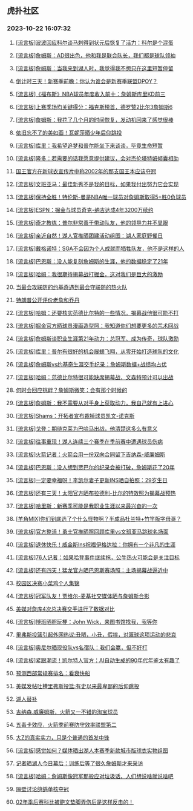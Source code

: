 ## 虎扑社区 
### 2023-10-22 16:07:32

1. [[流言板]波波回应科尔谈马刺得到状元后恢复了活力：科尔是个混蛋](https://bbs.hupu.com/622576947.html)

2. [[流言板]詹姆斯：AD很出色，他和我是联合队长，我们都是球队领袖](https://bbs.hupu.com/622576366.html)

3. [[流言板]詹姆斯：当我来到湖人时，我觉得我不想只在这里短暂停留](https://bbs.hupu.com/622576177.html)

4. [倒计时三天！新赛季前瞻：你认为谁会是新赛季联盟DPOY？](https://bbs.hupu.com/622575580.html)

5. [[流言板]《福布斯》NBA球员年度收入前十：詹姆斯库里KD前三](https://bbs.hupu.com/622577960.html)

6. [[流言板]上赛季场均关键得分：福克斯榜首，德罗赞2比尔3詹姆斯6](https://bbs.hupu.com/622575751.html)

7. [[流言板]詹姆斯：我花了几个月的时间恢复，发动机回来了感觉很棒](https://bbs.hupu.com/622574993.html)

8. [依旧忘不了的美如画！瓦妮莎晒少年后仰跳投](https://bbs.hupu.com/622575291.html)

9. [[流言板]库里：我希望追梦和普尔能坐下来谈谈，毕竟生命短暂](https://bbs.hupu.com/622574290.html)

10. [[流言板]隆多：若需要的话我愿意提供建议，会对杰伦塔特姆倾囊相助](https://bbs.hupu.com/622575316.html)

11. [国王官方在新球衣宣传片中称2002年的那支国王本应该夺冠](https://bbs.hupu.com/622575266.html)

12. [[流言板]文班亚马：最佳新秀不是我的目标，如果我付出努力它会实现](https://bbs.hupu.com/622574246.html)

13. [[流言板]保持全胜！特伦斯-曼是NBA唯一球员对詹姆斯取得5+胜0负球员](https://bbs.hupu.com/622574096.html)

14. [[流言板]ESPN：掘金与球员奇克-纳吉达成4年3200万续约](https://bbs.hupu.com/622574686.html)

15. [[流言板]奇才教练：普尔非常善于带动队友，他的领导力并不显眼](https://bbs.hupu.com/622576756.html)

16. [[流言板]亲近自然！湖人官推晒团建活动组图：湖人家庭野餐日](https://bbs.hupu.com/622575625.html)

17. [[流言板]戴格诺特：SGA不会因为个人成就而牺牲队友，他不是这样的人](https://bbs.hupu.com/622575211.html)

18. [[流言板]巴恩斯：没人能复刻詹姆斯的生涯，他的数据稳定了21年](https://bbs.hupu.com/622578364.html)

19. [[流言板]哈姆：我很期待揭幕战打掘金，这对我们是巨大的激励](https://bbs.hupu.com/622576668.html)

20. [当最会攻联防的约基奇遇到最会守联防的热火队](https://bbs.hupu.com/622575239.html)

21. [特朗普公开评价老詹和乔丹](https://bbs.hupu.com/622574848.html)

22. [[流言板]哈姆：还要核实范德比尔特的一些情况，揭幕战他很可能不打](https://bbs.hupu.com/622576734.html)

23. [[流言板]掘金官方晒球员漫画造型照：我知道你们想要更多的咒术回战](https://bbs.hupu.com/622577601.html)

24. [[流言板]詹姆斯谈职业生涯第21年动力：总冠军、成为传奇，球队激励](https://bbs.hupu.com/622573930.html)

25. [[流言板]库里：普尔有很好的机会展翅飞翔，从零开始打造球队的文化](https://bbs.hupu.com/622574226.html)

26. [[流言板]詹姆斯vs约基奇生涯交手纪录：詹姆斯数据+战绩均占优](https://bbs.hupu.com/622573941.html)

27. [[流言板]哈姆：范德比尔特很可能缺席揭幕战，文森特预计可以出战](https://bbs.hupu.com/622573766.html)

28. [何时会回应挑衅？詹姆斯微笑：会有那个时候的](https://bbs.hupu.com/622573886.html)

29. [[流言板]詹姆斯：我不需要从对手身上获取动力，我自己就有上进心](https://bbs.hupu.com/622575185.html)

30. [[流言板]Shams：开拓者宣布裁掉球员凯文-诺克斯](https://bbs.hupu.com/622573871.html)

31. [[流言板]戈登：期待克莱为巴哈马出战，他清楚这多么有意义](https://bbs.hupu.com/622574644.html)

32. [[流言板]往事重现！湖人连续三个赛季在季前赛中遭遇球员伤病](https://bbs.hupu.com/622574757.html)

33. [[流言板]火箭记者：火箭会用一份双向合同留下吉纳森-威廉姆斯](https://bbs.hupu.com/622574205.html)

34. [[流言板]巴恩斯：没人想到贾巴尔的纪录会被打破，詹姆斯花了20年](https://bbs.hupu.com/622578479.html)

35. [[流言板]一定要幸福呀！李凯尔妻子更新INS晒自拍照：29岁生日](https://bbs.hupu.com/622575160.html)

36. [[流言板]还有三天！太阳官方晒布拉德利-比尔的特效照为揭幕战预热](https://bbs.hupu.com/622576246.html)

37. [[流言板]哈里斯：新赛季可能是我职业生涯以来最兴奋的一次](https://bbs.hupu.com/622575385.html)

38. [[羊角MIX]你们到底选了个什么怪物啊？半成品杜兰特+竹竿版字母哥？](https://bbs.hupu.com/622574856.html)

39. [[流言板]官方整活！勇士官推晒照回顾库里vs文班亚马跳球名场面](https://bbs.hupu.com/622573814.html)

40. [[流言板]退休快乐！威金斯Ins祝福伊格达拉：你拥有一个非凡的生涯](https://bbs.hupu.com/622574835.html)

41. [[流言板]76人记者：如果哈登事件继续拖，公牛热火可能会是关注目标](https://bbs.hupu.com/622572515.html)

42. [[流言板]还有四天！猛龙官方晒巴恩斯赛场照：主场揭幕战逼近中](https://bbs.hupu.com/622577723.html)

43. [校园区决赛小菜鸡个人集锦](https://bbs.hupu.com/622574331.html)

44. [[流言板]冠军队友！贾维尔-麦基社交媒体晒与詹姆斯合影](https://bbs.hupu.com/622576199.html)

45. [美媒对詹库4次总决赛交手进行了数据对比](https://bbs.hupu.com/622576953.html)

46. [[流言板]博班晒照玩梗：John Wick，来图书馆找我，我等你](https://bbs.hupu.com/622576148.html)

47. [里弗斯投篮引起外网热议:丑陋，小丑，假摔，对篮球这项运动的悲哀](https://bbs.hupu.com/622577564.html)

48. [[流言板]奥尼尔晒现役队vs名宿队：我们会赢，但不好打](https://bbs.hupu.com/622574776.html)

49. [[流言板]紧跟潮流！凯尔特人官方：AI自动生成的90年代年鉴太有趣了](https://bbs.hupu.com/622574740.html)

50. [预测西部常规赛排名：看衰快船](https://bbs.hupu.com/622577574.html)

51. [美媒发帖吐槽里弗斯投篮:有史以来最卑鄙的后仰跳投](https://bbs.hupu.com/622577436.html)

52. [湖人替补](https://bbs.hupu.com/622577832.html)

53. [吉纳森.威廉姆斯，火箭又一不错的淘宝球员](https://bbs.hupu.com/622575963.html)

54. [五毒卡效应，火箭季前赛防守效率联盟第二](https://bbs.hupu.com/622575661.html)

55. [大Z的真实实力，只是个普通的首发中锋](https://bbs.hupu.com/622575179.html)

56. [[流言板]感觉如何？媒体晒出湖人本赛季新款城市版球衣实物组图](https://bbs.hupu.com/622573803.html)

57. [记者晒湖人今日幕后：训练后等了很久詹姆斯才来采访](https://bbs.hupu.com/622575856.html)

58. [[流言板]哈姆：詹姆斯像冠军那般应对垃圾话，人们想说啥就说啥吧](https://bbs.hupu.com/622575546.html)

59. [隔壁讨论鸽鸽单核夺冠](https://bbs.hupu.com/622577817.html)

60. [02年季后赛科比被鲍文垫脚弄伤后是这样反击的！](https://bbs.hupu.com/622578115.html)

